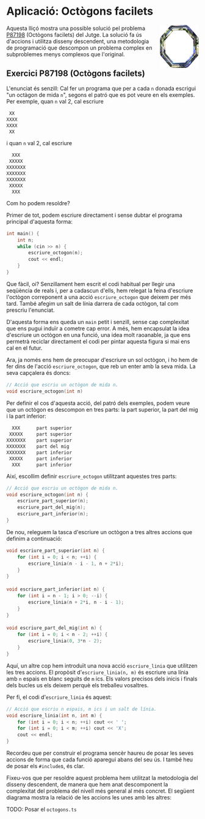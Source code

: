# Aplicació: Octògons facilets

<img src='./octogons.png' style='height: 8em; float: right; margin: 0 0 1em 1em;'/>

Aquesta lliçó mostra una possible solució pel problema
[P87198](https://jutge.org/problems/P87198) (Octògons facilets) del Jutge. La
solució fa ús d'accions i utilitza disseny descendent, una metodologia de
programació que descompon un problema complex en subproblemes menys complexos
que l'original.

## Exercici P87198 (Octògons facilets)

L'enunciat és senzill: Cal fer un programa que per a cada `n` donada escrigui
"un octàgon de mida `n`", segons el patró que es pot veure en els exemples.
Per exemple, quan `n` val 2,
cal escriure

```text
 XX
XXXX
XXXX
 XX
```

i quan `n` val 2,
cal escriure

```text
  XXX
 XXXXX
XXXXXXX
XXXXXXX
XXXXXXX
 XXXXX
  XXX
```

Com ho podem resoldre?

Primer de tot, podem escriure directament i
sense dubtar el programa principal d'aquesta forma:

```c++
int main() {
    int n;
    while (cin >> n) {
        escriure_octogon(n);
        cout << endl;
    }
}
```

Que fàcil, oi? Senzillament hem escrit el codi habitual per llegir una seqüència
de reals i, per a cadascun d'ells, hem relegat la feina d'escriure l'octògon
correponent a una acció `escriure_octogon` que deixem per més tard. També
afegim un salt de línia darrera de cada octògon, tal com prescriu l'enunciat.

D'aquesta forma ens queda un `main` petit i senzill, sense cap complexitat que
ens pugui induïr a cometre cap error. A més, hem encapsulat la idea d'escriure
un octògon en una funció, una idea molt raoanable, ja que ens permetrà reciclar
directament el codi per pintar aquesta figura si mai ens cal en el futur.

Ara, ja només ens hem de preocupar d'escriure un sol octògon, i ho hem de fer dins
de l'acció `escriure_octogon`, que reb un enter amb la seva mida. La seva capçalera
és doncs:

```c++
// Acció que escriu un octògon de mida n.
void escriure_octogon(int n)
```

Per definir el cos d'aquesta acció, del patró dels exemples, podem veure que
un octògon es descompon en tres parts: la part superior, la part del mig i la
part inferior:

```text
  XXX      part superior
 XXXXX     part superior
XXXXXXX    part superior
XXXXXXX    part del mig
XXXXXXX    part inferior
 XXXXX     part inferior
  XXX      part inferior
```

Així, escollim definir `escriure_octogon` utilitzant aquestes tres parts:

```c++
// Acció que escriu un octògon de mida n.
void escriure_octogon(int n) {
    escriure_part_superior(n);
    escriure_part_del_mig(n);
    escriure_part_inferior(n);
}
```

De nou, releguem la tasca d'escriure un octògon a tres altres accions que definim
a continuació:

```c++
void escriure_part_superior(int n) {
    for (int i = 0; i < n; ++i) {
        escriure_linia(n - i - 1, n + 2*i);
    }
}

void escriure_part_inferior(int n) {
    for (int i = n - 1; i > 0; --i) {
        escriure_linia(n + 2*i, n - i - 1);
    }
}

void escriure_part_del_mig(int n) {
    for (int i = 0; i < n - 2; ++i) {
        escriure_linia(0, 3*n - 2);
    }
}
```

Aquí, un altre cop hem introduït una nova acció `escriure_linia` que
utilitzen les tres accions. El propòsit d'`escriure_linia(n, m)` és escriure
una línia amb `n` espais en blanc seguits de `m` ics. Els valors precisos dels
inicis i finals dels bucles us els deixem perquè els treballeu vosaltres.

Per fi, el codi d'`escriure_linia` és aquest:

```c++
// Acció que escriu n espais, m ics i un salt de línia.
void escriure_linia(int n, int m) {
    for (int i = 0; i < n; ++i) cout << ' ';
    for (int i = 0; i < m; ++i) cout << 'X';
    cout << endl;
}
```

Recordeu que per construir el programa sencèr haureu de posar les seves
accions de forma que cada funció aparegui abans del seu ús. I també heu
de posar els `#include`s, és clar.

Fixeu-vos que per resoldre aquest problema hem utilitzat la metodologia
del disseny descendent, de manera que hem anat descomponent la complexitat
del problema del nivell més general al més concret. El següent diagrama
mostra la relació de les accions les unes amb les altres:

TODO: Posar el `octogons.ts`

<Autors autors="jpetit roura"/>
